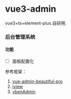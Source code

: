 # vue3-admin
vue3+ts+element-plus.自研用.



### 后台管理系统

#### 功能

- [ ] 面板配置化






参考框架：

1. [vue-admin-beautiful-pro
](https://chu1204505056.gitee.io/admin-pro/#/index)
2. [iview](https://adminpro.iviewui.com)
3. [vbenAdmin](https://vvbin.cn/next/#/dashboard/analysis)
